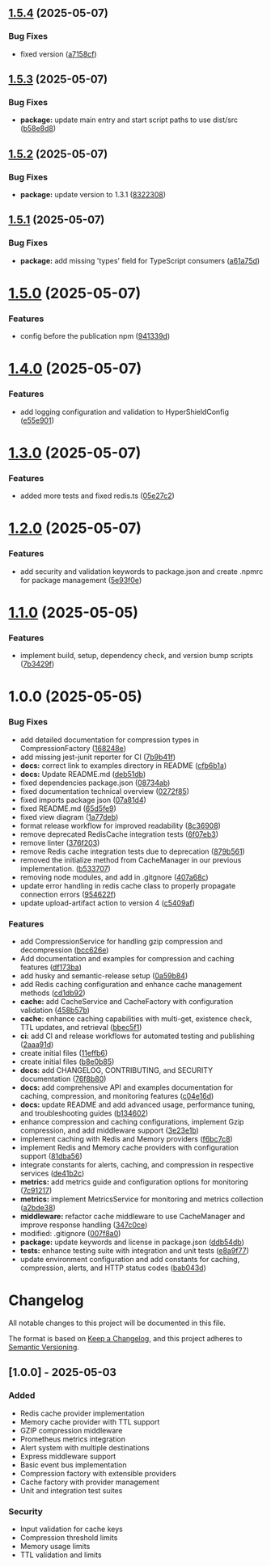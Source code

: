 ## [1.5.4](https://github.com/GabrielNat1/HyperShield/compare/v1.5.3...v1.5.4) (2025-05-07)


### Bug Fixes

* fixed version ([a7158cf](https://github.com/GabrielNat1/HyperShield/commit/a7158cf26f8a2b47fcf8b7d4fdac19ce68f7241e))

## [1.5.3](https://github.com/GabrielNat1/HyperShield/compare/v1.5.2...v1.5.3) (2025-05-07)


### Bug Fixes

* **package:** update main entry and start script paths to use dist/src ([b58e8d8](https://github.com/GabrielNat1/HyperShield/commit/b58e8d8c5dabfe7393160e10d24d6a25b53d6104))

## [1.5.2](https://github.com/GabrielNat1/HyperShield/compare/v1.5.1...v1.5.2) (2025-05-07)


### Bug Fixes

* **package:** update version to 1.3.1 ([8322308](https://github.com/GabrielNat1/HyperShield/commit/8322308956482a349f4d44d7d9b691c821a5c220))

## [1.5.1](https://github.com/GabrielNat1/HyperShield/compare/v1.5.0...v1.5.1) (2025-05-07)


### Bug Fixes

* **package:** add missing 'types' field for TypeScript consumers ([a61a75d](https://github.com/GabrielNat1/HyperShield/commit/a61a75d0e94839dfa9fb8b5502a29d3cd955fc41))

# [1.5.0](https://github.com/GabrielNat1/HyperShield/compare/v1.4.0...v1.5.0) (2025-05-07)


### Features

* config before the publication npm ([941339d](https://github.com/GabrielNat1/HyperShield/commit/941339d50d341e6ea05871117598f24e79531860))

# [1.4.0](https://github.com/GabrielNat1/HyperShield/compare/v1.3.0...v1.4.0) (2025-05-07)


### Features

* add logging configuration and validation to HyperShieldConfig ([e55e901](https://github.com/GabrielNat1/HyperShield/commit/e55e901f9310e894285bde070268595b61ad0076))

# [1.3.0](https://github.com/GabrielNat1/HyperShield/compare/v1.2.0...v1.3.0) (2025-05-07)


### Features

* added more tests and fixed redis.ts ([05e27c2](https://github.com/GabrielNat1/HyperShield/commit/05e27c2a87ba0070d3d19289ff0e84460bf9b227))

# [1.2.0](https://github.com/GabrielNat1/HyperShield/compare/v1.1.0...v1.2.0) (2025-05-07)


### Features

* add security and validation keywords to package.json and create .npmrc for package management ([5e93f0e](https://github.com/GabrielNat1/HyperShield/commit/5e93f0ef3749c55934f0b493a8b2cbcada603530))

# [1.1.0](https://github.com/GabrielNat1/HyperShield/compare/v1.0.0...v1.1.0) (2025-05-05)


### Features

* implement build, setup, dependency check, and version bump scripts ([7b3429f](https://github.com/GabrielNat1/HyperShield/commit/7b3429f0b2d52b62c438340b0a5ef4c0d73d2e2f))

# 1.0.0 (2025-05-05)


### Bug Fixes

* add detailed documentation for compression types in CompressionFactory ([168248e](https://github.com/GabrielNat1/HyperShield/commit/168248e13da469d5dd55ab830fb9471305fedac9))
* add missing jest-junit reporter for CI ([7b9b41f](https://github.com/GabrielNat1/HyperShield/commit/7b9b41fa63f03777e42521c11a93c6f416f7e2b0))
* **docs:** correct link to examples directory in README ([cfb6b1a](https://github.com/GabrielNat1/HyperShield/commit/cfb6b1ae9ba16998ad0482c8472d79de2b76016e))
* **docs:** Update README.md ([deb51db](https://github.com/GabrielNat1/HyperShield/commit/deb51db89e51349b3c05a11e09242c020825a77e))
* fixed dependencies package.json ([08734ab](https://github.com/GabrielNat1/HyperShield/commit/08734abc1637707ec2913aac861af69c20da8243))
* fixed documentation technical overview ([0272f85](https://github.com/GabrielNat1/HyperShield/commit/0272f85e309f195d88700c4eb231c2f82f463539))
* fixed imports package json ([07a81d4](https://github.com/GabrielNat1/HyperShield/commit/07a81d4fafb5031520b91bd07d2e69ce7293a5e3))
* fixed README.md ([65d5fe9](https://github.com/GabrielNat1/HyperShield/commit/65d5fe99855b1d81ae55783b9a458af07e26ff53))
* fixed view diagram ([1a77deb](https://github.com/GabrielNat1/HyperShield/commit/1a77deba097af95ef2f4829b5510a061a828b86d))
* format release workflow for improved readability ([8c36908](https://github.com/GabrielNat1/HyperShield/commit/8c3690821cda2958e8b0b094d099f90e17c76a97))
* remove deprecated RedisCache integration tests ([6f07eb3](https://github.com/GabrielNat1/HyperShield/commit/6f07eb3b2c9862eff4841159c666ccadbf55ee78))
* remove linter ([376f203](https://github.com/GabrielNat1/HyperShield/commit/376f203e9aabf0dbdbe0d20d967170d3e50e8990))
* remove Redis cache integration tests due to deprecation ([879b561](https://github.com/GabrielNat1/HyperShield/commit/879b561a88273618b92a90d5a9e43b49f169fc6c))
* removed the initialize method from CacheManager in our previous implementation. ([b533707](https://github.com/GabrielNat1/HyperShield/commit/b53370708131f57ecbbaa28d5a04cd4afd771c3c))
* removing node modules, and add in .gitgnore ([407a68c](https://github.com/GabrielNat1/HyperShield/commit/407a68c0804bca490284188baa11b4391388ccf2))
* update error handling in redis cache class to properly propagate connection errors ([954622f](https://github.com/GabrielNat1/HyperShield/commit/954622f1ba13b3a4c5335aa1acdd65cb079017cb))
* update upload-artifact action to version 4 ([c5409af](https://github.com/GabrielNat1/HyperShield/commit/c5409af6147941c51d10a5beed6369c5beee8cf1))


### Features

* add CompressionService for handling gzip compression and decompression ([bcc626e](https://github.com/GabrielNat1/HyperShield/commit/bcc626e2b1d4e15eff0ab58f78bb6747b11205e0))
* Add documentation and examples for compression and caching features ([df173ba](https://github.com/GabrielNat1/HyperShield/commit/df173bae5342d09a5f0eefa5b0c11fd859b1f9ad))
* add husky and semantic-release setup ([0a59b84](https://github.com/GabrielNat1/HyperShield/commit/0a59b84d0310e0a593d2fa651f36d51e4f5d0677))
* add Redis caching configuration and enhance cache management methods ([cd1db92](https://github.com/GabrielNat1/HyperShield/commit/cd1db92751f1111e3a8f8104adb922cc243c7f10))
* **cache:** add CacheService and CacheFactory with configuration validation ([458b57b](https://github.com/GabrielNat1/HyperShield/commit/458b57baea605c363c5076d2c51368ffea711fde))
* **cache:** enhance caching capabilities with multi-get, existence check, TTL updates, and retrieval ([bbec5f1](https://github.com/GabrielNat1/HyperShield/commit/bbec5f1307c092a7fac74a7f3d66e8ea2dff8b56))
* **ci:** add CI and release workflows for automated testing and publishing ([2aaa91d](https://github.com/GabrielNat1/HyperShield/commit/2aaa91da422605a54324bd2b0b7647f81a597259))
* create initial files ([11effb6](https://github.com/GabrielNat1/HyperShield/commit/11effb695ab8f7fc0c8ca1a562470a8fa1a62cc2))
* create initial files ([b8e0b85](https://github.com/GabrielNat1/HyperShield/commit/b8e0b854faf7625e1134d731f07b0465013f9c46))
* **docs:** add CHANGELOG, CONTRIBUTING, and SECURITY documentation ([76f8b80](https://github.com/GabrielNat1/HyperShield/commit/76f8b8096350353ab8a9edae2a757dc016362be2))
* **docs:** add comprehensive API and examples documentation for caching, compression, and monitoring features ([c04e16d](https://github.com/GabrielNat1/HyperShield/commit/c04e16d235f703743259b3cdfed8562f1fee51af))
* **docs:** update README and add advanced usage, performance tuning, and troubleshooting guides ([b134602](https://github.com/GabrielNat1/HyperShield/commit/b13460236ceda07d78c61ab4f3be0f09a2b383cb))
* enhance compression and caching configurations, implement Gzip compression, and add middleware support ([3e23e1b](https://github.com/GabrielNat1/HyperShield/commit/3e23e1b4e30896b62362494528dd790a630dfc9d))
* implement caching with Redis and Memory providers ([f6bc7c8](https://github.com/GabrielNat1/HyperShield/commit/f6bc7c81c9cecd09e37089e920a00f1d122c8fce))
* implement Redis and Memory cache providers with configuration support ([81dba56](https://github.com/GabrielNat1/HyperShield/commit/81dba56f55b8313f686798295910432a1e630b72))
* integrate constants for alerts, caching, and compression in respective services ([de41b2c](https://github.com/GabrielNat1/HyperShield/commit/de41b2c0a6e3c0c444302274c93c70c8d81d524e))
* **metrics:** add metrics guide and configuration options for monitoring ([7c91217](https://github.com/GabrielNat1/HyperShield/commit/7c9121765e1b1d0d782c88cf09f92bf625c0ea01))
* **metrics:** implement MetricsService for monitoring and metrics collection ([a2bde38](https://github.com/GabrielNat1/HyperShield/commit/a2bde38447af44e4e6304d95354ba19f4672e64b))
* **middleware:** refactor cache middleware to use CacheManager and improve response handling ([347c0ce](https://github.com/GabrielNat1/HyperShield/commit/347c0cefbc64c22c4dc3c800b0d87d71fb1794dd))
* modified:   .gitignore ([007f8a0](https://github.com/GabrielNat1/HyperShield/commit/007f8a0d378ef2a2d0232a23b942de5d5ca19659))
* **package:** update keywords and license in package.json ([ddb54db](https://github.com/GabrielNat1/HyperShield/commit/ddb54dbea8476844b02a53581e93fbdd7f5f61bd))
* **tests:** enhance testing suite with integration and unit tests ([e8a9f77](https://github.com/GabrielNat1/HyperShield/commit/e8a9f774ad27d164b46b872d14df3bc221e596e1))
* update environment configuration and add constants for caching, compression, alerts, and HTTP status codes ([bab043d](https://github.com/GabrielNat1/HyperShield/commit/bab043d5ae51f10cb6c5d95780768040966f7223))

# Changelog

All notable changes to this project will be documented in this file.

The format is based on [Keep a Changelog](https://keepachangelog.com/en/1.0.0/),
and this project adheres to [Semantic Versioning](https://semver.org/spec/v2.0.0.html).

## [1.0.0] - 2025-05-03

### Added
- Redis cache provider implementation
- Memory cache provider with TTL support
- GZIP compression middleware
- Prometheus metrics integration
- Alert system with multiple destinations
- Express middleware support
- Basic event bus implementation
- Compression factory with extensible providers
- Cache factory with provider management
- Unit and integration test suites

### Security
- Input validation for cache keys
- Compression threshold limits
- Memory usage limits
- TTL validation and limits
